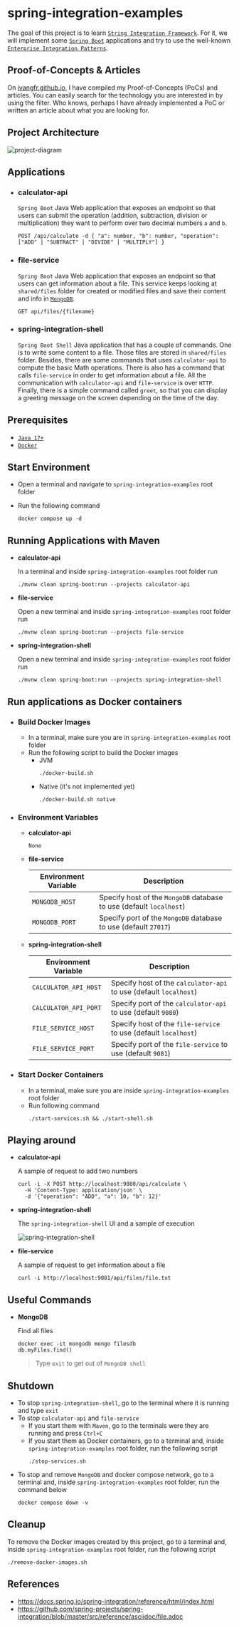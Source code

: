 # spring-integration-examples

The goal of this project is to learn [`String Integration Framework`](https://docs.spring.io/spring-integration/reference/html/index.html). For it, we will implement some [`Spring Boot`](https://docs.spring.io/spring-boot/docs/current/reference/htmlsingle/) applications and try to use the well-known [`Enterprise Integration Patterns`](https://www.enterpriseintegrationpatterns.com/patterns/messaging/toc.html). 

## Proof-of-Concepts & Articles

On [ivangfr.github.io](https://ivangfr.github.io), I have compiled my Proof-of-Concepts (PoCs) and articles. You can easily search for the technology you are interested in by using the filter. Who knows, perhaps I have already implemented a PoC or written an article about what you are looking for.

## Project Architecture

![project-diagram](documentation/project-diagram.png)

## Applications

- ### calculator-api

  `Spring Boot` Java Web application that exposes an endpoint so that users can submit the operation (addition, subtraction, division or multiplication) they want to perform over two decimal numbers `a` and `b`.
  
  ```
  POST /api/calculate -d { "a": number, "b": number, "operation": ["ADD" | "SUBTRACT" | "DIVIDE" | "MULTIPLY"] }
  ```
  
- ### file-service

  `Spring Boot` Java Web application that exposes an endpoint so that users can get information about a file. This service keeps looking at `shared/files` folder for created or modified files and save their content and info in [`MongoDB`](https://www.mongodb.com/).
  
  ```
  GET api/files/{filename}
  ```

- ### spring-integration-shell

  `Spring Boot Shell` Java application that has a couple of commands. One is to write some content to a file. Those files are stored in `shared/files` folder. Besides, there are some commands that uses `calculator-api` to compute the basic Math operations. There is also has a command that calls `file-service` in order to get information about a file. All the communication with `calculator-api` and `file-service` is over `HTTP`. Finally, there is a simple command called `greet`, so that you can display a greeting message on the screen depending on the time of the day.

## Prerequisites

- [`Java 17+`](https://www.oracle.com/java/technologies/downloads/#java17)
- [`Docker`](https://www.docker.com/)

## Start Environment

- Open a terminal and navigate to `spring-integration-examples` root folder

- Run the following command
  ```
  docker compose up -d
  ```

## Running Applications with Maven

- **calculator-api**

  In a terminal and inside `spring-integration-examples` root folder run
  ```
  ./mvnw clean spring-boot:run --projects calculator-api
  ```

- **file-service**

  Open a new terminal and inside `spring-integration-examples` root folder run
  ```
  ./mvnw clean spring-boot:run --projects file-service
  ```

- **spring-integration-shell**

  Open a new terminal and inside `spring-integration-examples` root folder run
  ```
  ./mvnw clean spring-boot:run --projects spring-integration-shell
  ```

## Run applications as Docker containers

- ### Build Docker Images

  - In a terminal, make sure you are in `spring-integration-examples` root folder
  - Run the following script to build the Docker images
    - JVM
      ```
      ./docker-build.sh
      ```
    - Native (it's not implemented yet)
      ```
      ./docker-build.sh native
      ```

- ### Environment Variables

  - **calculator-api**

    `None`

  - **file-service**

    | Environment Variable | Description                                                         |
    |----------------------|---------------------------------------------------------------------|
    | `MONGODB_HOST`       | Specify host of the `MongoDB` database to use (default `localhost`) |
    | `MONGODB_PORT`       | Specify port of the `MongoDB` database to use (default `27017`)     |

  - **spring-integration-shell**

    | Environment Variable  | Description                                                       |
    |-----------------------|-------------------------------------------------------------------|
    | `CALCULATOR_API_HOST` | Specify host of the `calculator-api` to use (default `localhost`) |
    | `CALCULATOR_API_PORT` | Specify port of the `calculator-api` to use (default `9080`)      |
    | `FILE_SERVICE_HOST`   | Specify host of the `file-service` to use (default `localhost`)   |
    | `FILE_SERVICE_PORT`   | Specify port of the `file-service` to use (default `9081`)        |

- ### Start Docker Containers

  - In a terminal, make sure you are inside `spring-integration-examples` root folder
  - Run following command
    ```
    ./start-services.sh && ./start-shell.sh
    ```

## Playing around

- **calculator-api**

  A sample of request to add two numbers
  ```
  curl -i -X POST http://localhost:9080/api/calculate \
    -H 'Content-Type: application/json' \
    -d '{"operation": "ADD", "a": 10, "b": 12}'
  ```

- **spring-integration-shell**

  The `spring-integration-shell` UI and a sample of execution

  ![spring-integration-shell](documentation/spring-integration-shell.jpeg)

- **file-service**

  A sample of request to get information about a file
  ```
  curl -i http://localhost:9081/api/files/file.txt
  ```

## Useful Commands

- **MongoDB**

  Find all files
  ```
  docker exec -it mongodb mongo filesdb
  db.myFiles.find()
  ```
  > Type `exit` to get out of `MongoDB shell`

## Shutdown

- To stop `spring-integration-shell`, go to the terminal where it is running and type `exit`
- To stop `calculator-api` and `file-service`
  - If you start them with `Maven`, go to the terminals were they are running and press `Ctrl+C`
  - If you start them as Docker containers, go to a terminal and, inside `spring-integration-examples` root folder, run the following script
    ```
    ./stop-services.sh
    ```
- To stop and remove `MongoDB` and docker compose network, go to a terminal and, inside `spring-integration-examples` root folder, run the command below
  ```
  docker compose down -v
  ```

## Cleanup

To remove the Docker images created by this project, go to a terminal and, inside `spring-integration-examples` root folder, run the following script
```
./remove-docker-images.sh
```

## References

- https://docs.spring.io/spring-integration/reference/html/index.html
- https://github.com/spring-projects/spring-integration/blob/master/src/reference/asciidoc/file.adoc